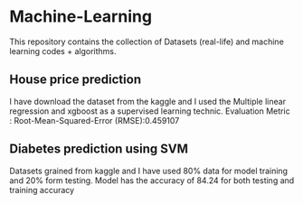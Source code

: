 # Machine-Learning
This repository contains the collection of Datasets (real-life) and machine learning codes + algorithms.

## House price prediction 
I have download the dataset from the kaggle and I used the Multiple linear regression and xgboost as a supervised learning technic.
Evaluation Metric :  Root-Mean-Squared-Error (RMSE):0.459107

## Diabetes prediction using SVM
 Datasets grained from kaggle and I have used 80% data for model training and 20% form testing.
 Model has the accuracy of 84.24 for both testing and training accuracy 
 
